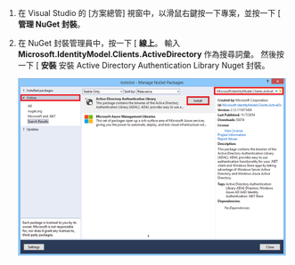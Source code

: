 1. 在 Visual Studio 的 [方案總管] 視窗中，以滑鼠右鍵按一下專案，並按一下 [ **管理 NuGet 封裝**。

2. 在 NuGet 封裝管理員中，按一下 [ **線上**。 輸入 **Microsoft.IdentityModel.Clients.ActiveDirectory** 作為搜尋詞彙。 然後按一下 [ **安裝** 安裝 Active Directory Authentication Library Nuget 封裝。 

   ![](./media/mobile-services-dotnet-adal-install-nuget/mobile-services-adal-nuget-package.png)


